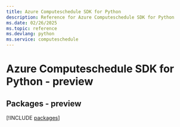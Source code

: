 ```yaml
---
title: Azure Computeschedule SDK for Python
description: Reference for Azure Computeschedule SDK for Python
ms.date: 02/26/2025
ms.topic: reference
ms.devlang: python
ms.service: computeschedule
---
```

# Azure Computeschedule SDK for Python - preview
## Packages - preview
[!INCLUDE [packages](computeschedule-index.md)]